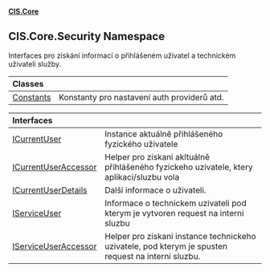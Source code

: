 #### [CIS.Core](index.md 'index')

## CIS.Core.Security Namespace

Interfaces pro získání informací o přihlášeném uživatel a technickém uživateli služby.

| Classes | |
| :--- | :--- |
| [Constants](CIS.Core.Security.Constants.md 'CIS.Core.Security.Constants') | Konstanty pro nastavení auth providerů atd. |

| Interfaces | |
| :--- | :--- |
| [ICurrentUser](CIS.Core.Security.ICurrentUser.md 'CIS.Core.Security.ICurrentUser') | Instance aktuálně přihlášeného fyzického uživatele |
| [ICurrentUserAccessor](CIS.Core.Security.ICurrentUserAccessor.md 'CIS.Core.Security.ICurrentUserAccessor') | Helper pro ziskani akltuálně přihlášeného fyzickeho uzivatele, ktery aplikaci/sluzbu vola |
| [ICurrentUserDetails](CIS.Core.Security.ICurrentUserDetails.md 'CIS.Core.Security.ICurrentUserDetails') | Další informace o uživateli. |
| [IServiceUser](CIS.Core.Security.IServiceUser.md 'CIS.Core.Security.IServiceUser') | Informace o technickem uzivateli pod kterym je vytvoren request na interni sluzbu |
| [IServiceUserAccessor](CIS.Core.Security.IServiceUserAccessor.md 'CIS.Core.Security.IServiceUserAccessor') | Helper pro ziskani instance technickeho uzivatele, pod kterym je spusten request na interni sluzbu. |
